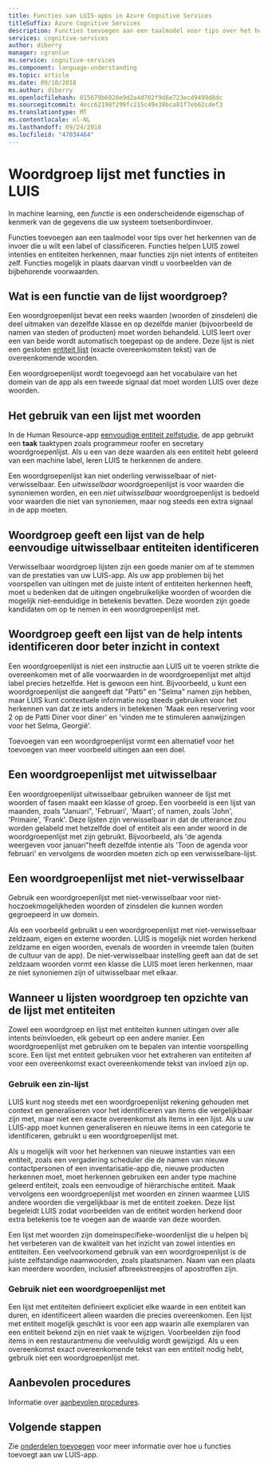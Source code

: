 ```yaml
---
title: Functies van LUIS-apps in Azure Cognitive Services
titleSuffix: Azure Cognitive Services
description: Functies toevoegen aan een taalmodel voor tips over het herkennen van de invoer die u wilt een label of classificeren. De functies kunt LUIS herkent zowel intenties en entiteiten.
services: cognitive-services
author: diberry
manager: cgronlun
ms.service: cognitive-services
ms.component: language-understanding
ms.topic: article
ms.date: 09/10/2018
ms.author: diberry
ms.openlocfilehash: 015679b6020e9d2a4d702f9d6e723ecd9499d8dc
ms.sourcegitcommit: 4ecc62198f299fc215c49e38bca81f7eb62cdef3
ms.translationtype: MT
ms.contentlocale: nl-NL
ms.lasthandoff: 09/24/2018
ms.locfileid: "47034464"
---
```

# <a name="phrase-list-features-in-luis"></a>Woordgroep lijst met functies in LUIS

In machine learning, een *functie* is een onderscheidende eigenschap of kenmerk van de gegevens die uw systeem toetsenbordinvoer. 

Functies toevoegen aan een taalmodel voor tips over het herkennen van de invoer die u wilt een label of classificeren. Functies helpen LUIS zowel intenties en entiteiten herkennen, maar functies zijn niet intents of entiteiten zelf. Functies mogelijk in plaats daarvan vindt u voorbeelden van de bijbehorende voorwaarden.  

## <a name="what-is-a-phrase-list-feature"></a>Wat is een functie van de lijst woordgroep?
Een woordgroepenlijst bevat een reeks waarden (woorden of zinsdelen) die deel uitmaken van dezelfde klasse en op dezelfde manier (bijvoorbeeld de namen van steden of producten) moet worden behandeld. LUIS leert over een van beide wordt automatisch toegepast op de andere. Deze lijst is niet een gesloten [entiteit lijst](luis-concept-entity-types.md#types-of-entities) (exacte overeenkomsten tekst) van de overeenkomende woorden.

Een woordgroepenlijst wordt toegevoegd aan het vocabulaire van het domein van de app als een tweede signaal dat moet worden LUIS over deze woorden.

## <a name="how-to-use-phrase-lists"></a>Het gebruik van een lijst met woorden
In de Human Resource-app [eenvoudige entiteit zelfstudie](luis-quickstart-primary-and-secondary-data.md), de app gebruikt een **taak** taaktypen zoals programmeur roofer en secretary woordgroepenlijst. Als u een van deze waarden als een entiteit hebt geleerd van een machine label, leren LUIS te herkennen de andere. 

Een woordgroepenlijst kan niet onderling verwisselbaar of niet-verwisselbaar. Een *uitwisselbaar* woordgroepenlijst is voor waarden die synoniemen worden, en een *niet uitwisselbaar* woordgroepenlijst is bedoeld voor waarden die niet van synoniemen, maar nog steeds een extra signaal in de app moeten. 

<a name="phrase-lists-help-identify-simple-exchangeable-entities"></a>
## <a name="phrase-lists-help-identify-simple-interchangeable-entities"></a>Woordgroep geeft een lijst van de help eenvoudige uitwisselbaar entiteiten identificeren
Verwisselbaar woordgroep lijsten zijn een goede manier om af te stemmen van de prestaties van uw LUIS-app. Als uw app problemen bij het voorspellen van uitingen met de juiste intent of entiteiten herkennen heeft, moet u bedenken dat de uitingen ongebruikelijke woorden of woorden die mogelijk niet-eenduidige in betekenis bevatten. Deze woorden zijn goede kandidaten om op te nemen in een woordgroepenlijst met.

## <a name="phrase-lists-help-identify-intents-by-better-understanding-context"></a>Woordgroep geeft een lijst van de help intents identificeren door beter inzicht in context
Een woordgroepenlijst is niet een instructie aan LUIS uit te voeren strikte die overeenkomen met of alle voorwaarden in de woordgroepenlijst met altijd label precies hetzelfde. Het is gewoon een hint. Bijvoorbeeld, u kunt een woordgroepenlijst die aangeeft dat "Patti" en "Selma" namen zijn hebben, maar LUIS kunt contextuele informatie nog steeds gebruiken voor het herkennen van dat ze iets anders in betekenen 'Maak een reservering voor 2 op de Patti Diner voor diner' en 'vinden me te stimuleren aanwijzingen voor het Selma, Georgië'. 

Toevoegen van een woordgroepenlijst vormt een alternatief voor het toevoegen van meer voorbeeld uitingen aan een doel. 

## <a name="an-interchangeable-phrase-list"></a>Een woordgroepenlijst met uitwisselbaar
Een woordgroepenlijst uitwisselbaar gebruiken wanneer de lijst met woorden of fasen maakt een klasse of groep. Een voorbeeld is een lijst van maanden, zoals "Januari", 'Februari', 'Maart'; of namen, zoals 'John', 'Primaire', 'Frank'.  Deze lijsten zijn verwisselbaar in dat de utterance zou worden gelabeld met hetzelfde doel of entiteit als een ander woord in de woordgroepenlijst met zijn gebruikt. Bijvoorbeeld, als 'de agenda weergeven voor januari"heeft dezelfde intentie als 'Toon de agenda voor februari' en vervolgens de woorden moeten zich op een verwisselbare-lijst. 

## <a name="a-non-interchangeable-phrase-list"></a>Een woordgroepenlijst met niet-verwisselbaar
Gebruik een woordgroepenlijst met niet-verwisselbaar voor niet-hoczoekmogelijkheden woorden of zinsdelen die kunnen worden gegroepeerd in uw domein. 

Als een voorbeeld gebruikt u een woordgroepenlijst met niet-verwisselbaar zeldzaam, eigen en externe woorden. LUIS is mogelijk niet worden herkend zeldzame en eigen woorden, evenals de woorden in vreemde talen (buiten de cultuur van de app). De niet-verwisselbaar instelling geeft aan dat de set zeldzaam woorden vormt een klasse die LUIS moet leren herkennen, maar ze niet synoniemen zijn of uitwisselbaar met elkaar.

## <a name="when-to-use-phrase-lists-versus-list-entities"></a>Wanneer u lijsten woordgroep ten opzichte van de lijst met entiteiten
Zowel een woordgroep en lijst met entiteiten kunnen uitingen over alle intents beïnvloeden, elk gebeurt op een andere manier. Een woordgroepenlijst met gebruiken om te bepalen van intentie voorspelling score. Een lijst met entiteit gebruiken voor het extraheren van entiteiten af voor een overeenkomst exact overeenkomende tekst van invloed zijn op. 

### <a name="use-a-phrase-list"></a>Gebruik een zin-lijst
LUIS kunt nog steeds met een woordgroepenlijst rekening gehouden met context en generaliseren voor het identificeren van items die vergelijkbaar zijn met, maar niet een exacte overeenkomst als items in een lijst. Als u uw LUIS-app moet kunnen generaliseren en nieuwe items in een categorie te identificeren, gebruikt u een woordgroepenlijst met. 

Als u mogelijk wilt voor het herkennen van nieuwe instanties van een entiteit, zoals een vergadering scheduler die de namen van nieuwe contactpersonen of een inventarisatie-app die, nieuwe producten herkennen moet, moet herkennen gebruiken een ander type machine geleerd entiteit, zoals een eenvoudige of hiërarchische entiteit. Maak vervolgens een woordgroepenlijst met woorden en zinnen waarmee LUIS andere woorden die vergelijkbaar is met de entiteit zoeken. Deze lijst begeleidt LUIS zodat voorbeelden van de entiteit worden herkend door extra betekenis toe te voegen aan de waarde van deze woorden. 

Een lijst met woorden zijn domeinspecifieke-woordenlijst die u helpen bij het verbeteren van de kwaliteit van het inzicht van zowel intenties en entiteiten. Een veelvoorkomend gebruik van een woordgroepenlijst is de juiste zelfstandige naamwoorden, zoals plaatsnamen. Naam van een plaats kan meerdere woorden, inclusief afbreekstreepjes of apostroffen zijn.
 
### <a name="dont-use-a-phrase-list"></a>Gebruik niet een woordgroepenlijst met 
Een lijst met entiteiten definieert expliciet elke waarde in een entiteit kan duren, en identificeert alleen waarden die precies overeenkomen. Een lijst met entiteit mogelijk geschikt is voor een app waarin alle exemplaren van een entiteit bekend zijn en niet vaak te wijzigen. Voorbeelden zijn food items in een restaurantmenu die veelvuldig wordt gewijzigd. Als u een overeenkomst exact overeenkomende tekst van een entiteit nodig hebt, gebruik niet een woordgroepenlijst met. 

## <a name="best-practices"></a>Aanbevolen procedures
Informatie over [aanbevolen procedures](luis-concept-best-practices.md).

## <a name="next-steps"></a>Volgende stappen

Zie [onderdelen toevoegen](luis-how-to-add-features.md) voor meer informatie over hoe u functies toevoegt aan uw LUIS-app.
